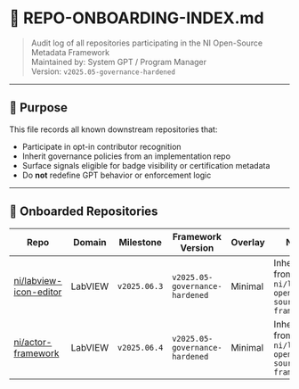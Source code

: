 # 🧾 REPO-ONBOARDING-INDEX.md

> Audit log of all repositories participating in the NI Open-Source Metadata Framework  
> Maintained by: System GPT / Program Manager  
> Version: `v2025.05-governance-hardened`

---

## 📘 Purpose

This file records all known downstream repositories that:

- Participate in opt-in contributor recognition
- Inherit governance policies from an implementation repo
- Surface signals eligible for badge visibility or certification metadata
- Do **not** redefine GPT behavior or enforcement logic

---

## 🧩 Onboarded Repositories

| Repo | Domain | Milestone | Framework Version | Overlay | Notes |
|------|--------|-----------|-------------------|---------|-------|
| [ni/labview-icon-editor](https://github.com/ni/labview-icon-editor) | LabVIEW | `v2025.06.3` | `v2025.05-governance-hardened` | Minimal | Inherits from `ni/labview-open-source-framework` |
| [ni/actor-framework](https://github.com/ni/actor-framework) | LabVIEW | `v2025.06.4` | `v2025.05-governance-hardened` | Minimal | Inherits from `ni/labview-open-source-framework` |
